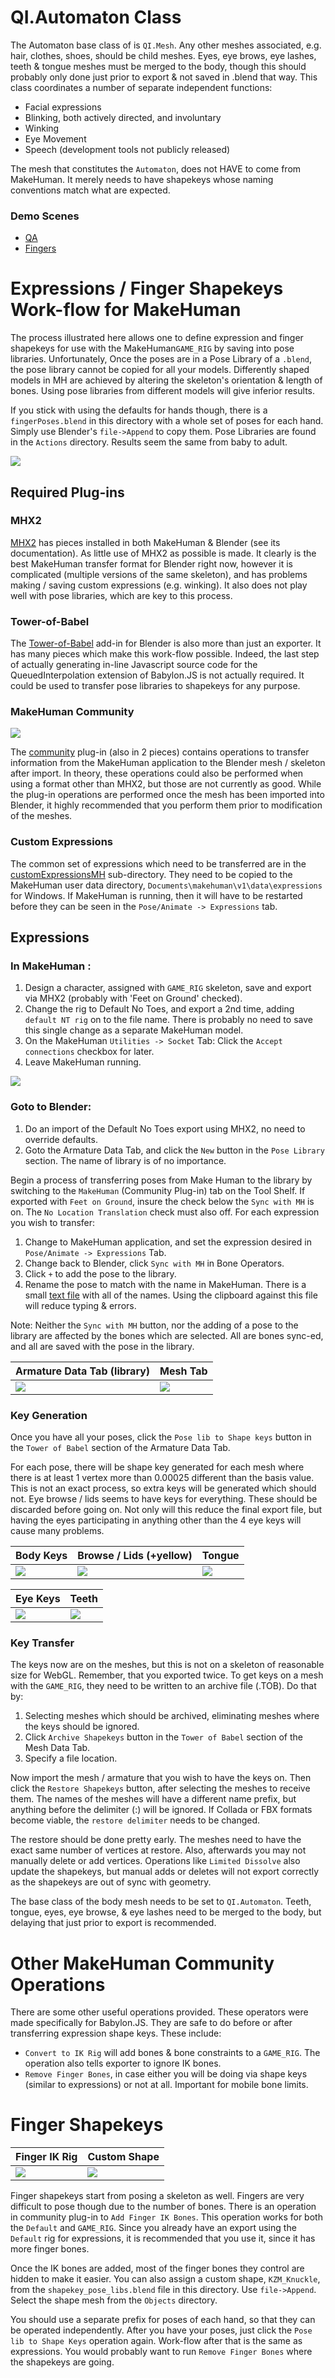 # QI.Automaton Class #
The Automaton base class of is `QI.Mesh`.  Any other meshes associated, e.g. hair, clothes, shoes, should be child meshes.  Eyes, eye brows, eye lashes, teeth & tongue meshes must be merged to the body, though this should probably only done just prior to export & not saved in .blend that way.  This class coordinates a number of separate independent functions:
- Facial expressions
- Blinking, both actively directed, and involuntary
- Winking
- Eye Movement
- Speech (development tools not publicly released)

The mesh that constitutes the `Automaton`, does not HAVE to come from MakeHuman.  It merely needs to have shapekeys whose naming conventions match what are expected.

### Demo Scenes ###

- [QA](https://palmer-jc.github.io/scenes/QueuedInterpolation/automaton/index.html)
- [Fingers](https://palmer-jc.github.io/scenes/QueuedInterpolation/finger_shapekeys/index.html)

# Expressions / Finger Shapekeys Work-flow for MakeHuman #

The process illustrated here allows one to define expression and finger shapekeys for use with the MakeHuman`GAME_RIG` by saving into pose libraries.  Unfortunately, Once the poses are in a Pose Library of a `.blend`, the pose library cannot be copied for all your models.  Differently shaped models in MH are achieved by altering the skeleton's orientation & length of bones.  Using pose libraries from different models will give inferior results. 

If you stick with using the defaults for hands though, there is a `fingerPoses.blend` in this directory with a whole set of poses for each hand.  Simply use Blender's `file->Append` to copy them.  Pose Libraries are found in the `Actions` directory.  Results seem the same from baby to adult.

<img src="doc-assist/process.png">

## Required Plug-ins ##

### MHX2 ###
[MHX2](https://thomasmakehuman.wordpress.com/) has pieces installed in both MakeHuman & Blender (see its documentation). As little use of MHX2 as possible is made.  It clearly is the best MakeHuman transfer format for Blender right now, however it is complicated (multiple versions of the same skeleton), and has problems making / saving custom expressions (e.g. winking).  It also does not play well with pose libraries, which are key to this process.

### Tower-of-Babel ###
The [Tower-of-Babel](https://github.com/BabylonJS/Extensions/tree/master/QueuedInterpolation/Blender) add-in for Blender is also more than just an exporter.  It has many pieces which make this work-flow possible.  Indeed, the last step of actually generating in-line Javascript source code for the QueuedInterpolation extension of Babylon.JS is not actually required.  It could be used to transfer pose libraries to shapekeys for any purpose.

### MakeHuman Community ###

<img src="doc-assist/MH_community.jpg">

The [community](https://github.com/makehumancommunity/community-plugins/tree/master/blender_source/MH_Community) plug-in (also in 2 pieces) contains operations to transfer information from the MakeHuman application to the Blender mesh / skeleton after import.  In theory, these operations could also be performed when using a format other than MHX2, but those are not currently as good.  While the plug-in operations are performed once the mesh has been imported into Blender, it highly recommended that you perform them prior to modification of the meshes.

### Custom Expressions ###
The common set of expressions which need to be transferred are in the [customExpressionsMH](./customExpressionsMH) sub-directory.  They need to be copied to the MakeHuman user data directory, `Documents\makehuman\v1\data\expressions` for Windows.  If MakeHuman is running, then it will have to be restarted before they can be seen in the `Pose/Animate -> Expressions` tab.

## Expressions ##
### In MakeHuman : ###

1. Design a character, assigned with `GAME_RIG` skeleton, save and export via MHX2 (probably with 'Feet on Ground' checked).
2. Change the rig to Default No Toes, and export a 2nd time, adding ` default NT rig` on to the file name.  There is probably no need to save this single change as a separate MakeHuman model.
3. On the MakeHuman `Utilities -> Socket` Tab: Click the `Accept connections` checkbox for later.
4. Leave MakeHuman running.

<img src="doc-assist/MH_ServerConnect.jpg">

### Goto to Blender: ###
1. Do an import of the Default No Toes export using MHX2, no need to override defaults.
2. Goto the Armature Data Tab, and click the `New` button in the `Pose Library` section.  The name of library is of no importance.

Begin a process of transferring poses from Make Human to the library by switching to the `MakeHuman` (Community Plug-in)  tab on the Tool Shelf.  If exported with `Feet on Ground`, insure the check below the `Sync with MH` is on.  The `No Location Translation` check must also off.  For each expression you wish to transfer:

1. Change to MakeHuman application, and set the expression desired in `Pose/Animate -> Expressions` Tab.
2. Change back to Blender, click `Sync with MH` in Bone Operators.
3. Click `+` to add the pose to the library.
4. Rename the pose to match with the name in MakeHuman.  There is a small [text file](./customExpressionsMH/names.txt) with all of the names.  Using the clipboard against this file will reduce typing & errors.

Note: Neither the `Sync with MH` button, nor the adding of a pose to the library are affected by the bones which are selected.  All are bones sync-ed, and all are saved with the pose in the library.

|Armature Data Tab (library) | Mesh Tab |
| --- | --- 
|<img src="doc-assist/ArmatureData.jpg">|<img src="doc-assist/MeshData.jpg">

### Key Generation ###
Once you have all your poses, click the `Pose lib to Shape keys` button in the `Tower of Babel` section of the Armature Data Tab.

For each pose, there will be shape key generated for each mesh where there is at least 1 vertex more than 0.00025 different than the basis value.  This is not an exact process, so extra keys will be generated which should not.  Eye browse / lids seems to have keys for everything.  These should be discarded before going on.  Not only will this reduce the final export file, but having the eyes participating in anything other than the 4 eye keys will cause many problems.

|Body Keys|Browse / Lids (+yellow)| Tongue |
| --- | --- | ---
|<img src="doc-assist/BodyKeys.jpg">|<img src="doc-assist/BrowsKeys.jpg">|<img src="doc-assist/TongueKeys.jpg">


|Eye Keys|Teeth |
| --- | --- 
|<img src="doc-assist/EyeKeys.jpg">|<img src="doc-assist/TeethKeys.jpg">

### Key Transfer ###
The keys now are on the meshes, but this is not on a skeleton of reasonable size for WebGL.  Remember, that you exported twice.  To get keys on a mesh with the `GAME_RIG`, they need to be written to an archive file (.TOB).  Do that by:

1. Selecting meshes which should be archived, eliminating meshes where the keys should be ignored.
2. Click `Archive Shapekeys` button in the `Tower of Babel` section of the Mesh Data Tab.
3. Specify a file location.

Now import the mesh / armature that you wish to have the keys on.  Then click the `Restore Shapekeys` button, after selecting the meshes to receive them.  The names of the meshes will have a different name prefix, but anything before the delimiter (:) will be ignored.  If Collada or FBX formats become viable, the `restore delimiter` needs to be changed.

The restore should be done pretty early. The meshes need to have the exact same number of vertices at restore.  Also, afterwards you may not manually delete or add vertices.  Operations like `Limited Dissolve` also update the shapekeys, but manual adds or deletes will not export correctly as the shapekeys are out of sync with geometry.

The base class of the body mesh needs to be set to `QI.Automaton`.  Teeth, tongue, eyes, eye browse, & eye lashes need to be merged to the body, but delaying that just prior to export is recommended.

# Other MakeHuman Community Operations #
There are some other useful operations provided.  These operators were made specifically for Babylon.JS.  They are safe to do before or after transferring expression shape keys.  These include:

- `Convert to IK Rig` will add bones & bone constraints to a `GAME_RIG`.  The operation also tells exporter to ignore IK bones.
- `Remove Finger Bones`, in case either you will be doing via shape keys (similar to expressions) or not at all.  Important for mobile bone limits.

# Finger Shapekeys #

|Finger IK Rig | Custom Shape |
| --- | --- |
|<img src="doc-assist/finger_IK_rig.jpg">|<img src="doc-assist/fingerBoneCustShape.jpg">|

Finger shapekeys start from posing a skeleton as well.  Fingers are very difficult to pose though due to the number of bones.  There is an operation in community plug-in to `Add Finger IK Bones`.  This operation works for both the `Default` and `GAME_RIG`.  Since you already have an export using the `Default` rig for expressions, it is recommended that you use it, since it has more finger bones.

Once the IK bones are added, most of the finger bones they control are hidden to make it easier.  You can also assign a custom shape, `KZM_Knuckle`, from the `shapekey_pose_libs.blend` file in this directory.  Use `file->Append`.  Select the shape mesh from the `Objects` directory.

You should use a separate prefix for poses of each hand, so that they can be operated independently.  After you have your poses, just click the `Pose lib to Shape Keys` operation again.  Work-flow after that is the same as expressions.  You would probably want to run `Remove Finger Bones` where the shapekeys are going.




